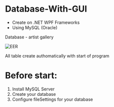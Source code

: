 # Database-With-GUI

- Create on .NET WPF Frameworks
- Using MySQL (Oracle)

Database - artist gallery

![EER](https://github.com/bread133/Datebase-with-GUI/assets/76678991/268e2694-7998-4f1f-9905-482548d13a41)

All table create authomatically with start of program

# Before start:
1. Install MySQL Server
2. Create your database
3. Configure fileSettings for your database
